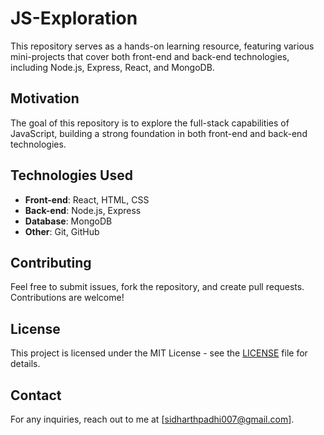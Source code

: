 # JS-Exploration
This repository serves as a hands-on learning resource, featuring various mini-projects that cover both front-end and back-end technologies, including Node.js, Express, React, and MongoDB. 

## Motivation
The goal of this repository is to explore the full-stack capabilities of JavaScript, building a strong foundation in both front-end and back-end technologies. 

## Technologies Used
- **Front-end**: React, HTML, CSS
- **Back-end**: Node.js, Express
- **Database**: MongoDB
- **Other**: Git, GitHub

## Contributing
Feel free to submit issues, fork the repository, and create pull requests. Contributions are welcome!

## License
This project is licensed under the MIT License - see the [LICENSE](LICENSE) file for details.

## Contact
For any inquiries, reach out to me at [sidharthpadhi007@gmail.com].
